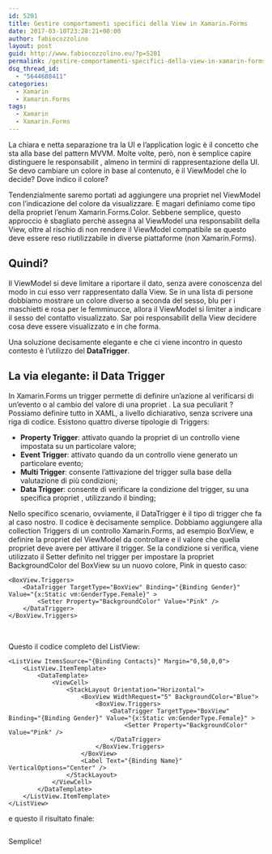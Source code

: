 ```yaml
---
id: 5201
title: Gestire comportamenti specifici della View in Xamarin.Forms
date: 2017-03-18T23:28:21+00:00
author: fabiocozzolino
layout: post
guid: http://www.fabiocozzolino.eu/?p=5201
permalink: /gestire-comportamenti-specifici-della-view-in-xamarin-forms/
dsq_thread_id:
  - "5644688411"
categories:
  - Xamarin
  - Xamarin.Forms
tags:
  - Xamarin
  - Xamarin.Forms
---
```

La chiara e netta separazione tra la UI e l&#8217;application logic è il concetto che sta alla base del pattern MVVM. Molte volte, però, non è semplice capire distinguere le responsabilit , almeno in termini di rappresentazione della UI. Se devo cambiare un colore in base al contenuto, è il ViewModel che lo decide? Dove indico il colore?

Tendenzialmente saremo portati ad aggiungere una propriet nel ViewModel con l&#8217;indicazione del colore da visualizzare. E magari definiamo come tipo della propriet l&#8217;enum Xamarin.Forms.Color. Sebbene semplice, questo approccio è sbagliato perchè assegna al ViewModel una responsabilit della View, oltre al rischio di non rendere il ViewModel compatibile se questo deve essere reso riutilizzabile in diverse piattaforme (non Xamarin.Forms).

## Quindi?

Il ViewModel si deve limitare a riportare il dato, senza avere conoscenza del modo in cui esso verr rappresentato dalla View. Se in una lista di persone dobbiamo mostrare un colore diverso a seconda del sesso, blu per i maschietti e rosa per le femminucce, allora il ViewModel si limiter a indicare il sesso del contatto visualizzato. Sar poi responsabilit della View decidere cosa deve essere visualizzato e in che forma.

Una soluzione decisamente elegante e che ci viene incontro in questo contesto è l&#8217;utilizzo del **DataTrigger**.

## La via elegante: il Data Trigger

In Xamarin.Forms un trigger permette di definire un&#8217;azione al verificarsi di un&#8217;evento o al cambio del valore di una propriet . La sua peculiarit ? Possiamo definire tutto in XAML, a livello dichiarativo, senza scrivere una riga di codice. Esistono quattro diverse tipologie di Triggers:

  * **Property Trigger**: attivato quando la propriet di un controllo viene impostata su un particolare valore;
  * **Event Trigger**: attivato quando da un controllo viene generato un particolare evento;
  * **Multi Trigger**: consente l&#8217;attivazione del trigger sulla base della valutazione di più condizioni;
  * **Data Trigger**: consente di verificare la condizione del trigger, su una specifica propriet , utilizzando il binding;

Nello specifico scenario, ovviamente, il DataTrigger è il tipo di trigger che fa al caso nostro. Il codice è decisamente semplice. Dobbiamo aggiungere alla collection Triggers di un controllo Xamarin.Forms, ad esempio BoxView, e definire la propriet del ViewModel da controllare e il valore che quella propriet deve avere per attivare il trigger. Se la condizione si verifica, viene utilizzato il Setter definito nel trigger per impostare la propriet BackgroundColor del BoxView su un nuovo colore, Pink in questo caso:

~~~ xaml
<BoxView.Triggers>
	<DataTrigger TargetType="BoxView" Binding="{Binding Gender}" Value="{x:Static vm:GenderType.Female}" >
		<Setter Property="BackgroundColor" Value="Pink" />
	</DataTrigger>
</BoxView.Triggers>
~~~

&nbsp;

Questo il codice completo del ListView:

~~~ xaml
<ListView ItemsSource="{Binding Contacts}" Margin="0,50,0,0">
	<ListView.ItemTemplate>
		<DataTemplate>
			<ViewCell>
				<StackLayout Orientation="Horizontal">
					<BoxView WidthRequest="5" BackgroundColor="Blue">
						<BoxView.Triggers>
							<DataTrigger TargetType="BoxView" Binding="{Binding Gender}" Value="{x:Static vm:GenderType.Female}" >
  								<Setter Property="BackgroundColor" Value="Pink" />
							</DataTrigger>
						</BoxView.Triggers>
					</BoxView>
					<Label Text="{Binding Name}" VerticalOptions="Center" />
				</StackLayout>
			</ViewCell>
		</DataTemplate>
	</ListView.ItemTemplate>
</ListView>
~~~

e questo il risultato finale:

<img class="aligncenter wp-image-5461 size-medium" src="https://i1.wp.com/www.fabiocozzolino.eu/wp-content/uploads/2017/03/Simulator-Screen-Shot-18-mar-2017-23.16.29.png?resize=169%2C300" alt="" srcset="https://i1.wp.com/www.fabiocozzolino.eu/wp-content/uploads/2017/03/Simulator-Screen-Shot-18-mar-2017-23.16.29.png?resize=169%2C300 169w, https://i1.wp.com/www.fabiocozzolino.eu/wp-content/uploads/2017/03/Simulator-Screen-Shot-18-mar-2017-23.16.29.png?resize=577%2C1024 577w, https://i1.wp.com/www.fabiocozzolino.eu/wp-content/uploads/2017/03/Simulator-Screen-Shot-18-mar-2017-23.16.29.png?resize=300%2C533 300w, https://i1.wp.com/www.fabiocozzolino.eu/wp-content/uploads/2017/03/Simulator-Screen-Shot-18-mar-2017-23.16.29.png?w=640 640w" sizes="(max-width: 169px) 100vw, 169px" data-recalc-dims="1" />

Semplice!